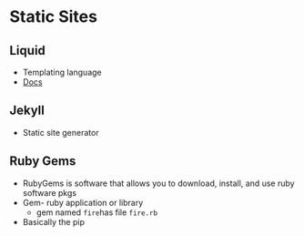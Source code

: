 # Static Sites

## Liquid

- Templating language 
- [Docs](https://shopify.github.io/liquid/basics/introduction/)

## Jekyll

- Static site generator 

## Ruby Gems

- RubyGems is software that allows you to download, install, and use ruby software pkgs
- Gem- ruby application or library
    - gem named `fire`has file `fire.rb`
- Basically the pip 